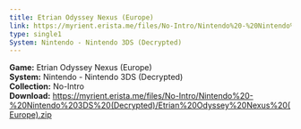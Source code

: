 ```yaml
---
title: Etrian Odyssey Nexus (Europe)
link: https://myrient.erista.me/files/No-Intro/Nintendo%20-%20Nintendo%203DS%20(Decrypted)/Etrian%20Odyssey%20Nexus%20(Europe).zip
type: single1
System: Nintendo - Nintendo 3DS (Decrypted)
---
```

<b>Game:</b> Etrian Odyssey Nexus (Europe)<br>
<b>System:</b> Nintendo - Nintendo 3DS (Decrypted)<br>
<b>Collection:</b> No-Intro<br>
<b>Download:</b> https://myrient.erista.me/files/No-Intro/Nintendo%20-%20Nintendo%203DS%20(Decrypted)/Etrian%20Odyssey%20Nexus%20(Europe).zip